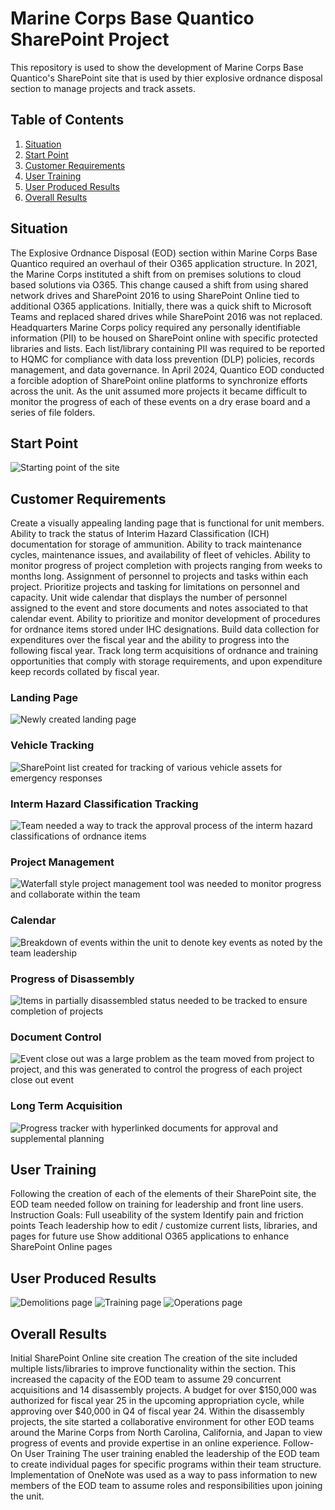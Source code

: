 # Marine Corps Base Quantico SharePoint Project

This repository is used to show the development of Marine Corps Base Quantico's SharePoint site that is used by thier explosive ordnance disposal section to manage projects and track assets.

## Table of Contents
1. [Situation](#situation)
2. [Start Point](#startpoint)
3. [Customer Requirements](#customerrequirements)
4. [User Training](#usertraining)
5. [User Produced Results](#userproducedresults)
6. [Overall Results](#overallresults)

## Situation
The Explosive Ordnance Disposal (EOD) section within Marine Corps Base Quantico required an overhaul of their O365 application structure.
In 2021, the Marine Corps instituted a shift from on premises solutions to cloud based solutions via O365.
This change caused a shift from using shared network drives and SharePoint 2016 to using SharePoint Online tied to additional O365 applications.
Initially, there was a quick shift to Microsoft Teams and replaced shared drives while SharePoint 2016 was not replaced.
Headquarters Marine Corps policy required any personally identifiable information (PII) to be housed on SharePoint online with specific protected libraries and lists. Each list/library containing PII was required to be reported to HQMC for compliance with data loss prevention (DLP) policies, records management, and data governance.
In April 2024, Quantico EOD conducted a forcible adoption of SharePoint online platforms to synchronize efforts across the unit. As the unit assumed more projects it became difficult to monitor the progress of each of these events on a dry erase board and a series of file folders.

## Start Point
![Starting point of the site](https://github.com/AdamClem/SharePointOnline_Information/blob/main/Marine_Corps_Base_Quantico/Start%20Point.png?raw=true)

## Customer Requirements
Create a visually appealing landing page that is functional for unit members.
    Ability to track the status of Interim Hazard Classification (ICH) documentation for storage of ammunition.
    Ability to track maintenance cycles, maintenance issues, and availability of fleet of vehicles.
    Ability to monitor progress of project completion with projects ranging from weeks to months long.
Assignment of personnel to projects and tasks within each project.
    Prioritize projects and tasking for limitations on personnel and capacity.
Unit wide calendar that displays the number of personnel assigned to the event and store documents and notes associated to that calendar event.
Ability to prioritize and monitor development of procedures for ordnance items stored under IHC designations.
Build data collection for expenditures over the fiscal year and the ability to progress into the following fiscal year.
Track long term acquisitions of ordnance and training opportunities that comply with storage requirements, and upon expenditure keep records collated by fiscal year.

### Landing Page
![Newly created landing page](https://github.com/AdamClem/SharePointOnline_Information/blob/main/Marine_Corps_Base_Quantico/Landing%20Page.png?raw=true)
### Vehicle Tracking
![SharePoint list created for tracking of various vehicle assets for emergency responses](https://github.com/AdamClem/SharePointOnline_Information/blob/main/Marine_Corps_Base_Quantico/Vehicle%20Tracking.png?raw=true)
### Interm Hazard Classification Tracking
![Team needed a way to track the approval process of the interm hazard classifications of ordnance items](https://github.com/AdamClem/SharePointOnline_Information/blob/main/Marine_Corps_Base_Quantico/Interm%20Hazard%20Classification%20(IHC).png?raw=true)
### Project Management 
![Waterfall style project management tool was needed to monitor progress and collaborate within the team](https://github.com/AdamClem/SharePointOnline_Information/blob/main/Marine_Corps_Base_Quantico/Project%20Management.png?raw=true)
### Calendar
![Breakdown of events within the unit to denote key events as noted by the team leadership](https://github.com/AdamClem/SharePointOnline_Information/blob/main/Marine_Corps_Base_Quantico/Calendar.png?raw=true)
### Progress of Disassembly
![Items in partially disassembled status needed to be tracked to ensure completion of projects](https://github.com/AdamClem/SharePointOnline_Information/blob/main/Marine_Corps_Base_Quantico/Progress%20Tracker.png?raw=true)
### Document Control
![Event close out was a large problem as the team moved from project to project, and this was generated to control the progress of each project close out event](https://github.com/AdamClem/SharePointOnline_Information/blob/main/Marine_Corps_Base_Quantico/Document%20Control.png?raw=true)
### Long Term Acquisition
![Progress tracker with hyperlinked documents for approval and supplemental planning](https://github.com/AdamClem/SharePointOnline_Information/blob/main/Marine_Corps_Base_Quantico/Long%20Term%20Acquisition.png?raw=true)

## User Training
Following the creation of each of the elements of their SharePoint site, the EOD team needed follow on training for leadership and front line users.
Instruction Goals:
    Full useability of the system
    Identify pain and friction points
    Teach leadership how to edit / customize current lists, libraries, and pages for future use
    Show additional O365 applications to enhance SharePoint Online pages

## User Produced Results
![Demolitions page](https://github.com/AdamClem/SharePointOnline_Information/blob/main/Marine_Corps_Base_Quantico/User%20Result%201.png?raw=true)
![Training page](https://github.com/AdamClem/SharePointOnline_Information/blob/main/Marine_Corps_Base_Quantico/User%20Result%202.png?raw=true)
![Operations page](https://github.com/AdamClem/SharePointOnline_Information/blob/main/Marine_Corps_Base_Quantico/User%20Result%203.png?raw=true)

## Overall Results
Initial SharePoint Online site creation
    The creation of the site included multiple lists/libraries to improve functionality within the section.
    This increased the capacity of the EOD team to assume 29 concurrent acquisitions and 14 disassembly projects.
    A budget for over $150,000 was authorized for fiscal year 25 in the upcoming appropriation cycle, while approving over $40,000 in Q4 of fiscal year 24.
    Within the disassembly projects, the site started a collaborative environment for other EOD teams around the Marine Corps from North Carolina, California, and Japan to view progress of events and provide expertise in an online experience.
Follow-On User Training
    The user training enabled the leadership of the EOD team to create individual pages for specific programs within their team structure.
    Implementation of OneNote was used as a way to pass information to new members of the EOD team to assume roles and responsibilities upon joining the unit.

